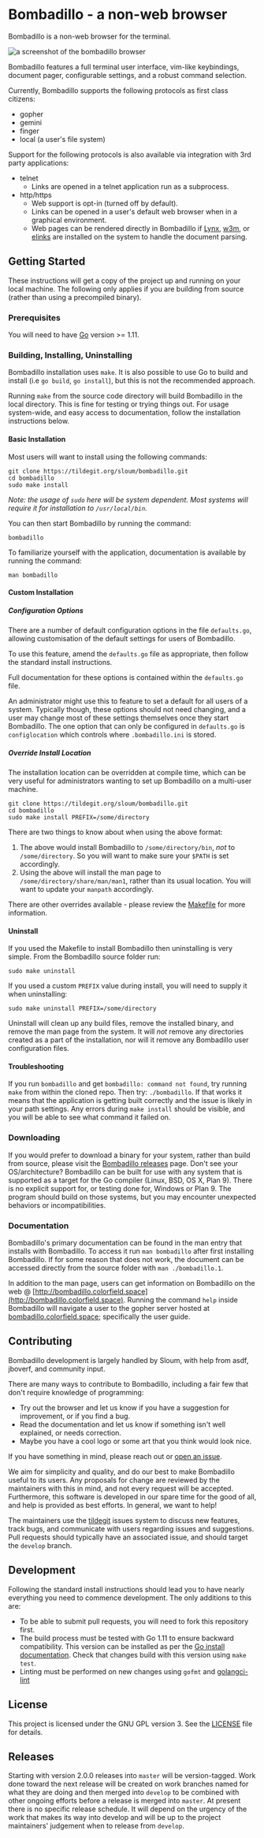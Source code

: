 # Bombadillo - a non-web browser

Bombadillo is a non-web browser for the terminal.

![a screenshot of the bombadillo browser](bombadillo-screenshot.png)

Bombadillo features a full terminal user interface, vim-like keybindings, document pager, configurable settings, and a robust command selection.

Currently, Bombadillo supports the following protocols as first class citizens:
* gopher
* gemini
* finger
* local (a user's file system)

Support for the following protocols is also available via integration with 3rd party applications:
* telnet
    * Links are opened in a telnet application run as a subprocess.
* http/https
    * Web support is opt-in (turned off by default).
    * Links can be opened in a user's default web browser when in a graphical environment.
    * Web pages can be rendered directly in Bombadillo if [Lynx](https://lynx.invisible-island.net/), [w3m](http://w3m.sourceforge.net/), or [elinks](http://elinks.or.cz/) are installed on the system to handle the document parsing.

## Getting Started

These instructions will get a copy of the project up and running on your local machine. The following only applies if you are building from source (rather than using a precompiled binary).

### Prerequisites

You will need to have [Go](https://golang.org/) version >= 1.11.

### Building, Installing, Uninstalling

Bombadillo installation uses `make`. It is also possible to use Go to build and install (i.e `go build`, `go install`), but this is not the recommended approach.

Running `make` from the source code directory will build Bombadillo in the local directory. This is fine for testing or trying things out. For usage system-wide, and easy access to documentation, follow the installation instructions below. 

#### Basic Installation

Most users will want to install using the following commands:

```shell
git clone https://tildegit.org/sloum/bombadillo.git
cd bombadillo
sudo make install
```
*Note: the usage of `sudo` here will be system dependent. Most systems will require it for installation to `/usr/local/bin`.*

You can then start Bombadillo by running the command:
```shell
bombadillo
```
To familiarize yourself with the application, documentation is available by running the command:
```shell
man bombadillo
```

#### Custom Installation
##### Configuration Options
There are a number of default configuration options in the file `defaults.go`, allowing customisation of the default settings for users of Bombadillo.

To use this feature, amend the `defaults.go` file as appropriate, then follow the standard install instructions.

Full documentation for these options is contained within the `defaults.go` file.

An administrator might use this to feature to set a default for all users of a system. Typically though, these options should not need changing, and a user may change most of these settings themselves once they start Bombadillo. The one option that can only be configured in `defaults.go` is `configlocation` which controls where `.bombadillo.ini` is stored.

##### Override Install Location
The installation location can be overridden at compile time, which can be very useful for administrators wanting to set up Bombadillo on a multi-user machine. 

```shell
git clone https://tildegit.org/sloum/bombadillo.git
cd bombadillo
sudo make install PREFIX=/some/directory
```

There are two things to know about when using the above format:
1. The above would install Bombadillo to `/some/directory/bin`, _not_ to `/some/directory`. So you will want to make sure your `$PATH` is set accordingly.
2. Using the above will install the man page to `/some/directory/share/man/man1`, rather than its usual location. You will want to update your `manpath` accordingly.

There are other overrides available - please review the [Makefile](Makefile) for more information.

#### Uninstall

If you used the Makefile to install Bombadillo then uninstalling is very simple. From the Bombadillo source folder run:

```shell
sudo make uninstall
```

If you used a custom `PREFIX` value during install, you will need to supply it when uninstalling:

```shell
sudo make uninstall PREFIX=/some/directory
```

Uninstall will clean up any build files, remove the installed binary, and remove the man page from the system. It will _not_ remove any directories created as a part of the installation, nor will it remove any Bombadillo user configuration files.

#### Troubleshooting

If you run `bombadillo` and get `bombadillo: command not found`, try running `make` from within the cloned repo. Then try: `./bombadillo`. If that works it means  that the application is getting built correctly and the issue is likely in your path settings. Any errors during `make install` should be visible, and you will be able to see what command it failed on.

### Downloading

If you would prefer to download a binary for your system, rather than build from source, please visit the [Bombadillo releases](http://bombadillo.colorfield.space/releases) page. Don't see your OS/architecture? Bombadillo can be built for use with any system that is supported as a target for the Go compiler (Linux, BSD, OS X, Plan 9). There is no explicit support for, or testing done for, Windows or Plan 9. The program should build on those systems, but you may encounter unexpected behaviors or incompatibilities.

### Documentation

Bombadillo's primary documentation can be found in the man entry that installs with Bombadillo. To access it run `man bombadillo` after first installing Bombadillo. If for some reason that does not work, the document can be accessed directly from the source folder with `man ./bombadillo.1`.

In addition to the man page, users can get information on Bombadillo on the web @ [http://bombadillo.colorfield.space](http://bombadillo.colorfield.space). Running the command `help` inside Bombadillo will navigate a user to the gopher server hosted at [bombadillo.colorfield.space](gopher://bombadillo.colorfield.space); specifically the user guide.

## Contributing

Bombadillo development is largely handled by Sloum, with help from asdf, jboverf, and community input.

There are many ways to contribute to Bombadillo, including a fair few that don't require knowledge of programming:

- Try out the browser and let us know if you have a suggestion for improvement, or if you find a bug.
- Read the documentation and let us know if something isn't well explained, or needs correction.
- Maybe you have a cool logo or some art that you think would look nice.

If you have something in mind, please reach out or [open an issue](https://tildegit.org/sloum/bombadillo/issues).

We aim for simplicity and quality, and do our best to make Bombadillo useful to its users. Any proposals for change are reviewed by the maintainers with this in mind, and not every request will be accepted. Furthermore, this software is developed in our spare time for the good of all, and help is provided as best efforts. In general, we want to help!

The maintainers use the [tildegit](https://tildegit.org) issues system to discuss new features, track bugs, and communicate with users regarding issues and suggestions. Pull requests should typically have an associated issue, and should target the `develop` branch.

## Development

Following the standard install instructions should lead you to have nearly everything you need to commence development. The only additions to this are:

- To be able to submit pull requests, you will need to fork this repository first.
- The build process must be tested with Go 1.11 to ensure backward compatibility. This version can be installed as per the [Go install documentation](https://golang.org/doc/install#extra_versions). Check that changes build with this version using `make test`.
- Linting must be performed on new changes using `gofmt` and [golangci-lint](https://github.com/golangci/golangci-lint)

## License

This project is licensed under the GNU GPL version 3. See the [LICENSE](LICENSE) file for details.

## Releases

Starting with version 2.0.0 releases into `master` will be version-tagged. Work done toward the next release will be created on work branches named for what they are doing and then merged into `develop` to be combined with other ongoing efforts before a release is merged into `master`. At present there is no specific release schedule. It will depend on the urgency of the work that makes its way into develop and will be up to the project maintainers' judgement when to release from `develop`.
